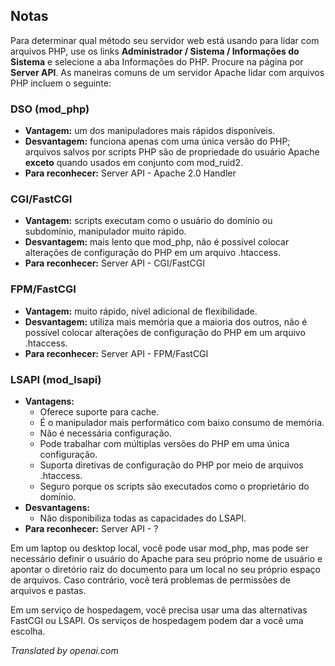 <!-- Filename: J4.x:Apache_PHP_Handler / Display title: Manipuladores Apache PHP -->

## Notas

Para determinar qual método seu servidor web está usando para lidar com arquivos PHP, use os links **Administrador / Sistema / Informações do Sistema** e selecione a aba Informações do PHP. Procure na página por **Server API**. As maneiras comuns de um servidor Apache lidar com arquivos PHP incluem o seguinte:

### DSO (mod_php)

- **Vantagem:** um dos manipuladores mais rápidos disponíveis.
- **Desvantagem:** funciona apenas com uma única versão do PHP; arquivos salvos por scripts PHP são de propriedade do usuário Apache **exceto** quando usados em conjunto com mod_ruid2.
- **Para reconhecer:** Server API - Apache 2.0 Handler

### CGI/FastCGI

- **Vantagem:** scripts executam como o usuário do domínio ou subdomínio, manipulador muito rápido.
- **Desvantagem:** mais lento que mod_php, não é possível colocar alterações de configuração do PHP em um arquivo .htaccess.
- **Para reconhecer:** Server API - CGI/FastCGI

### FPM/FastCGI

- **Vantagem:** muito rápido, nível adicional de flexibilidade.
- **Desvantagem:** utiliza mais memória que a maioria dos outros, não é possível colocar alterações de configuração do PHP em um arquivo .htaccess.
- **Para reconhecer:** Server API - FPM/FastCGI

### LSAPI (mod_lsapi)

- **Vantagens:**
   - Oferece suporte para cache.
   - É o manipulador mais performático com baixo consumo de memória.
   - Não é necessária configuração.
   - Pode trabalhar com múltiplas versões do PHP em uma única configuração.
   - Suporta diretivas de configuração do PHP por meio de arquivos .htaccess.
   - Seguro porque os scripts são executados como o proprietário do domínio.
- **Desvantagens:**
   - Não disponibiliza todas as capacidades do LSAPI.
- **Para reconhecer:** Server API - ?

Em um laptop ou desktop local, você pode usar mod_php, mas pode ser necessário definir o usuário do Apache para seu próprio nome de usuário e apontar o diretório raiz do documento para um local no seu próprio espaço de arquivos. Caso contrário, você terá problemas de permissões de arquivos e pastas.

Em um serviço de hospedagem, você precisa usar uma das alternativas FastCGI ou LSAPI. Os serviços de hospedagem podem dar a você uma escolha.

*Translated by openai.com*

